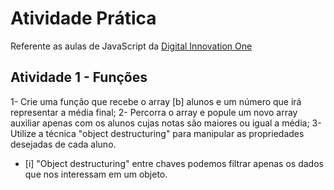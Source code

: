 # Atividade Prática

Referente as aulas de JavaScript da [Digital Innovation One](https://web.dio.me/)

## Atividade 1 - Funções

1- Crie uma função que recebe o array [b] alunos e um número que irá representar a média final;
2- Percorra o array e popule um novo array auxiliar apenas com os alunos cujas notas são maiores ou igual a média;
3- Utilize a técnica "object destructuring" para manipular as propriedades desejadas de cada aluno.

* [i] "Object destructuring" entre chaves podemos filtrar apenas os dados que nos interessam em um objeto.
